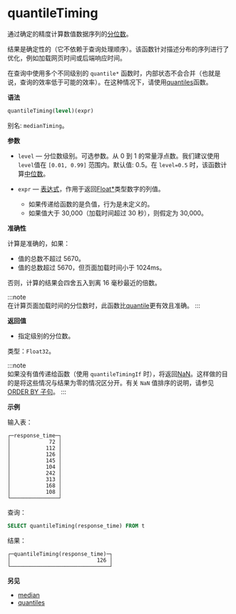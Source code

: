 
# quantileTiming

通过确定的精度计算数值数据序列的[分位数](https://en.wikipedia.org/wiki/Quantile)。

结果是确定性的（它不依赖于查询处理顺序）。该函数针对描述分布的序列进行了优化，例如加载网页时间或后端响应时间。

在查询中使用多个不同级别的 `quantile*` 函数时，内部状态不会合并（也就是说，查询的效率低于可能的效率）。在这种情况下，请使用[quantiles](../../../sql-reference/aggregate-functions/reference/quantiles.md#quantiles)函数。

**语法**

```sql
quantileTiming(level)(expr)
```

别名: `medianTiming`。

**参数**

- `level` — 分位数级别。可选参数。从 0 到 1 的常量浮点数。我们建议使用`level`值在 `[0.01, 0.99]` 范围内。默认值: 0.5。在 `level=0.5` 时，该函数计算[中位数](https://en.wikipedia.org/wiki/Median)。

- `expr` — [表达式](/sql-reference/syntax#expressions)，作用于返回[Float*](../../../sql-reference/data-types/float.md)类型数字的列值。

    - 如果传递给函数的是负值，行为是未定义的。
    - 如果值大于 30,000（加载时间超过 30 秒），则假定为 30,000。

**准确性**

计算是准确的，如果：

- 值的总数不超过 5670。
- 值的总数超过 5670，但页面加载时间小于 1024ms。

否则，计算的结果会四舍五入到离 16 毫秒最近的倍数。

:::note    
在计算页面加载时间的分位数时，此函数比[quantile](/sql-reference/aggregate-functions/reference/quantile)更有效且准确。
:::

**返回值**

- 指定级别的分位数。

类型：`Float32`。

:::note    
如果没有值传递给函数（使用 `quantileTimingIf` 时），将返回[NaN](/sql-reference/data-types/float#nan-and-inf)。这样做的目的是将这些情况与结果为零的情况区分开。有关 `NaN` 值排序的说明，请参见[ORDER BY 子句](/sql-reference/statements/select/order-by)。
:::

**示例**

输入表：

```text
┌─response_time─┐
│            72 │
│           112 │
│           126 │
│           145 │
│           104 │
│           242 │
│           313 │
│           168 │
│           108 │
└───────────────┘
```

查询：

```sql
SELECT quantileTiming(response_time) FROM t
```

结果：

```text
┌─quantileTiming(response_time)─┐
│                           126 │
└───────────────────────────────┘
```

**另见**

- [median](/sql-reference/aggregate-functions/reference/median)
- [quantiles](../../../sql-reference/aggregate-functions/reference/quantiles.md#quantiles)
